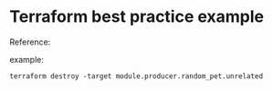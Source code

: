 
# Terraform best practice example

Reference:

example:

```terraform destroy -target module.producer.random_pet.unrelated```

